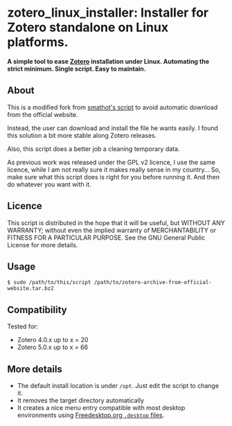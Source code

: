 # zotero_linux_installer: Installer for Zotero standalone on Linux platforms.
**A simple tool to ease [Zotero](https://www.zotero.org/) installation under Linux. Automating the strict minimum. Single script. Easy to maintain.**

## About
This is a modified fork from [smathot's script](https://github.com/smathot/zotero_installer) to
avoid automatic download from the official website.

Instead, the user can download and install the file he wants easily.
I found this solution a bit more stable along Zotero releases.

Also, this script does a better job a cleaning temporary data.

As previous work was released under the GPL v2 licence, I use the same
licence, while I am not really sure it makes really sense in my country…
So, make sure what this script does is right for you before running it.
And then do whatever you want with it.


## Licence
This script is distributed in the hope that it will be useful,
but WITHOUT ANY WARRANTY; without even the implied warranty of
MERCHANTABILITY or FITNESS FOR A PARTICULAR PURPOSE.  See the
GNU General Public License for more details.

## Usage
```shell
$ sudo /path/to/this/script /path/to/zotero-archive-from-official-website.tar.bz2
```

## Compatibility
Tested for:
- Zotero 4.0.x up to x = 20
- Zotero 5.0.x up to x = 66

## More details
- The default install location is under `/opt`. Just edit the script to change it.
- It removes the target directory automatically
- It creates a nice menu entry compatible with most desktop environments using [Freedesktop.org `.desktop` files](https://specifications.freedesktop.org/desktop-entry-spec/desktop-entry-spec-latest.html).
